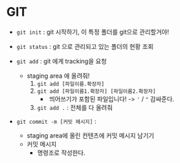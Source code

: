 # GIT



- `git init` : git 시작하기, 이 특정 폴더를 git으로 관리할거야!

- `git status` : git 으로 관리되고 있는 폴더의 현황 조회

- `git add` : git 에게 tracking을 요청
  - staging area 에 올려줘!
    1. `git add [파일이름.확장자]`
    2. `git add [파일이름1.확장자] [파일이름2.확장자]`
       - ​	띄어쓰기가 포함된 파일입니다! -> `'` / `"` 감싸준다.
    3. `git add .` : 전체를 다 올려줘

- `git commit -m [커밋 메시지]` : 
  - staging area에 올린 컨텐츠에 커밋 메시지 남기기
  - 커밋 메시지
    - 명령조로 작성한다.